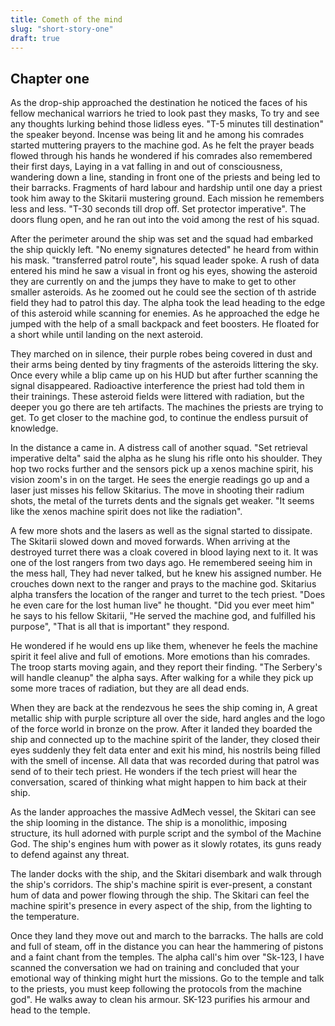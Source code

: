 ```yaml
---
title: Cometh of the mind
slug: "short-story-one"
draft: true
---
```


## Chapter one

As the drop-ship approached the destination he noticed the faces of his fellow mechanical warriors he tried to look past they masks,
To try and see any thoughts lurking behind those lidless eyes. "T-5 minutes till destination" the speaker beyond.
Incense was being lit and he among his comrades started muttering prayers to the machine god. 
As he felt the prayer beads flowed through his hands he wondered if his comrades also remembered their first days,
Laying in a vat falling in and out of consciousness, wandering down a line, standing in front one of the priests and being led to their barracks.
Fragments of hard labour and hardship until one day a priest took him away to the Skitarii mustering ground.
Each mission he remembers less and less. "T-30 seconds till drop off. Set protector imperative".
The doors flung open, and he ran out into the void among the rest of his squad.

After the perimeter around the ship was set and the squad had embarked the ship quickly left. "No enemy signatures detected" he heard from within his mask.
"transferred patrol route", his squad leader spoke. A rush of data entered his mind he saw a visual in front og his eyes,
showing the asteroid they are currently on and the jumps they have to make to get to other smaller asteroids. 
As he zoomed out he could see the section of th astride field they had to patrol this day. The alpha took the lead heading to the edge of this asteroid while scanning for enemies.
As he approached the edge he jumped with the help of a small backpack and feet boosters. He floated for a short while until landing on the next asteroid.

They marched on in silence, their purple robes being covered in dust and their arms being dented by tiny fragments of the asteroids littering the sky.
Once every while a blip came up on his HUD but after further scanning the signal disappeared. Radioactive interference the priest had told them in their trainings.
These asteroid fields were littered with radiation, but the deeper you go there are teh artifacts. The machines the priests are trying to get.
To get closer to the machine god, to continue the endless pursuit of knowledge.

In the distance a came in. A distress call of another squad. "Set retrieval imperative delta" said the alpha as he slung his rifle onto his shoulder.
They hop two rocks further and the sensors pick up a xenos machine spirit, his vision zoom's in on the target. He sees the energie readings go up and a laser just misses his fellow Skitarius.
The move in shooting their radium shots, the metal of the turrets dents and the signals get weaker. "It seems like the xenos machine spirit does not like the radiation".

A few more shots and the lasers as well as the signal started to dissipate. The Skitarii slowed down and moved forwards. When arriving at the destroyed turret there was a cloak covered in blood laying next to it.
It was one of the lost rangers from two days ago. He remembered seeing him in the mess hall, They had never talked, but he knew his assigned number.
He crouches down next to the ranger and prays to the machine god. Skitarius alpha transfers the location of the ranger and turret to the tech priest.
"Does he even care for the lost human live" he thought. "Did you ever meet him" he says to his fellow Skitarii, "He served the machine god, and fulfilled his purpose",
"That is all that is important" they respond.

He wondered if he would ens up like them, whenever he feels the machine spirit it feel alive and full of emotions. More emotions than his comrades.
The troop starts moving again, and they report their finding. "The Serbery's will handle cleanup" the alpha says. After walking for a while they pick up some more traces of radiation,
but they are all dead ends.

When they are back at the rendezvous he sees the ship coming in, A great metallic ship with purple scripture all over the side, hard angles and the logo of the force world in bronze on the prow.
After it landed they boarded the ship and connected up to the machine spirit of the lander, they closed their eyes suddenly they felt data enter and exit his mind, his nostrils being filled with the smell of incense.
All data that was recorded during that patrol was send of to their tech priest. He wonders if the tech priest will hear the conversation, scared of thinking what might happen to him back at their ship.

As the lander approaches the massive AdMech vessel, the Skitari can see the ship looming in the distance. The ship is a monolithic, imposing structure, its hull adorned with purple script and the symbol of the Machine God.
The ship's engines hum with power as it slowly rotates, its guns ready to defend against any threat.

The lander docks with the ship, and the Skitari disembark and walk through the ship's corridors. The ship's machine spirit is ever-present, a constant hum of data and power flowing through the ship.
The Skitari can feel the machine spirit's presence in every aspect of the ship, from the lighting to the temperature.

Once they land they move out and march to the barracks. The halls are cold and full of steam, off in the distance you can hear the hammering of pistons and a faint chant from the temples.
The alpha call's him over "Sk-123, I have scanned the conversation we had on training and concluded that your emotional way of thinking might hurt the missions.
Go to the temple and talk to the priests, you must keep following the protocols from the machine god". He walks away to clean his armour. SK-123 purifies his armour and head to the temple.

[//]: # (After the flight back all the data got transferred from the troops to the tech priest.)
[//]: # (All visual data as wel as sensor readings. He just hopes the tech-priest won't listen to his conversation and can't read his thoughts about the fallen ranger.)

